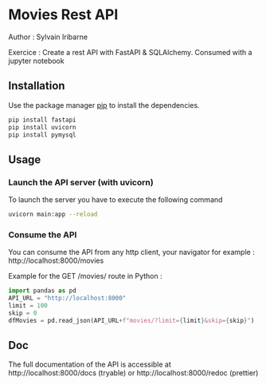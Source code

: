 # Movies Rest API

Author : Sylvain Iribarne

Exercice : Create a rest API with FastAPI & SQLAlchemy. Consumed with a jupyter notebook

## Installation

Use the package manager [pip](https://pip.pypa.io/en/stable/) to install the dependencies.

```bash
pip install fastapi
pip install uvicorn
pip install pymysql
```

## Usage

### Launch the API server (with uvicorn)

To launch the server you have to execute the following command 

```bash
uvicorn main:app --reload
```

### Consume the API

You can consume the API from any http client, your navigator for example  : http://localhost:8000/movies

Example for the GET /movies/ route in Python :

```python
import pandas as pd
API_URL = "http://localhost:8000"
limit = 100
skip = 0
dfMovies = pd.read_json(API_URL+f"movies/?limit={limit}&skip={skip}")
```
## Doc

The full documentation of the API is accessible at http://localhost:8000/docs (tryable) or http://localhost:8000/redoc (prettier)